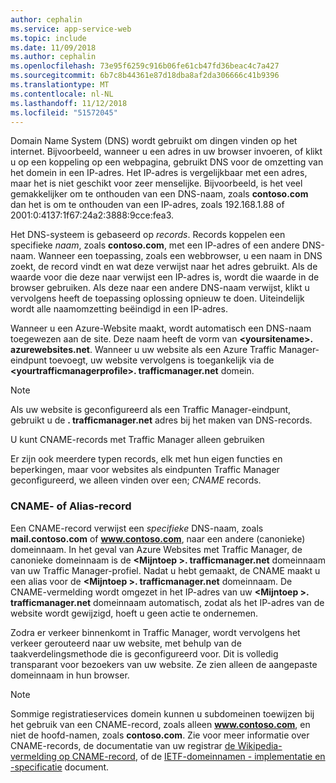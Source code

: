 ```yaml
---
author: cephalin
ms.service: app-service-web
ms.topic: include
ms.date: 11/09/2018
ms.author: cephalin
ms.openlocfilehash: 73e95f6259c916b06fe61cb47fd36beac4c7a427
ms.sourcegitcommit: 6b7c8b44361e87d18dba8af2da306666c41b9396
ms.translationtype: MT
ms.contentlocale: nl-NL
ms.lasthandoff: 11/12/2018
ms.locfileid: "51572045"
---
```

Domain Name System (DNS) wordt gebruikt om dingen vinden op het internet. Bijvoorbeeld, wanneer u een adres in uw browser invoeren, of klikt u op een koppeling op een webpagina, gebruikt DNS voor de omzetting van het domein in een IP-adres. Het IP-adres is vergelijkbaar met een adres, maar het is niet geschikt voor zeer menselijke. Bijvoorbeeld, is het veel gemakkelijker om te onthouden van een DNS-naam, zoals **contoso.com** dan het is om te onthouden van een IP-adres, zoals 192.168.1.88 of 2001:0:4137:1f67:24a2:3888:9cce:fea3.

Het DNS-systeem is gebaseerd op *records*. Records koppelen een specifieke *naam*, zoals **contoso.com**, met een IP-adres of een andere DNS-naam. Wanneer een toepassing, zoals een webbrowser, u een naam in DNS zoekt, de record vindt en wat deze verwijst naar het adres gebruikt. Als de waarde voor die deze naar verwijst een IP-adres is, wordt die waarde in de browser gebruiken. Als deze naar een andere DNS-naam verwijst, klikt u vervolgens heeft de toepassing oplossing opnieuw te doen. Uiteindelijk wordt alle naamomzetting beëindigd in een IP-adres.

Wanneer u een Azure-Website maakt, wordt automatisch een DNS-naam toegewezen aan de site. Deze naam heeft de vorm van  **&lt;yoursitename&gt;. azurewebsites.net**. Wanneer u uw website als een Azure Traffic Manager-eindpunt toevoegt, uw website vervolgens is toegankelijk via de  **&lt;yourtrafficmanagerprofile&gt;. trafficmanager.net** domein.

> [!NOTE]
> Als uw website is geconfigureerd als een Traffic Manager-eindpunt, gebruikt u de **. trafficmanager.net** adres bij het maken van DNS-records.
> 
> U kunt CNAME-records met Traffic Manager alleen gebruiken
> 
> 

Er zijn ook meerdere typen records, elk met hun eigen functies en beperkingen, maar voor websites als eindpunten Traffic Manager geconfigureerd, we alleen vinden over een; *CNAME* records.

### <a name="cname-or-alias-record"></a>CNAME- of Alias-record
Een CNAME-record verwijst een *specifieke* DNS-naam, zoals **mail.contoso.com** of **www.contoso.com**, naar een andere (canonieke) domeinnaam. In het geval van Azure Websites met Traffic Manager, de canonieke domeinnaam is de  **&lt;Mijntoep >. trafficmanager.net** domeinnaam van uw Traffic Manager-profiel. Nadat u hebt gemaakt, de CNAME maakt u een alias voor de  **&lt;Mijntoep >. trafficmanager.net** domeinnaam. De CNAME-vermelding wordt omgezet in het IP-adres van uw  **&lt;Mijntoep >. trafficmanager.net** domeinnaam automatisch, zodat als het IP-adres van de website wordt gewijzigd, hoeft u geen actie te ondernemen.

Zodra er verkeer binnenkomt in Traffic Manager, wordt vervolgens het verkeer gerouteerd naar uw website, met behulp van de taakverdelingsmethode die is geconfigureerd voor. Dit is volledig transparant voor bezoekers van uw website. Ze zien alleen de aangepaste domeinnaam in hun browser.

> [!NOTE]
> Sommige registratieservices domein kunnen u subdomeinen toewijzen bij het gebruik van een CNAME-record, zoals alleen **www.contoso.com**, en niet de hoofd-namen, zoals **contoso.com**. Zie voor meer informatie over CNAME-records, de documentatie van uw registrar <a href="http://en.wikipedia.org/wiki/CNAME_record">de Wikipedia-vermelding op CNAME-record</a>, of de <a href="http://tools.ietf.org/html/rfc1035">IETF-domeinnamen - implementatie en -specificatie</a> document.
> 
> 

